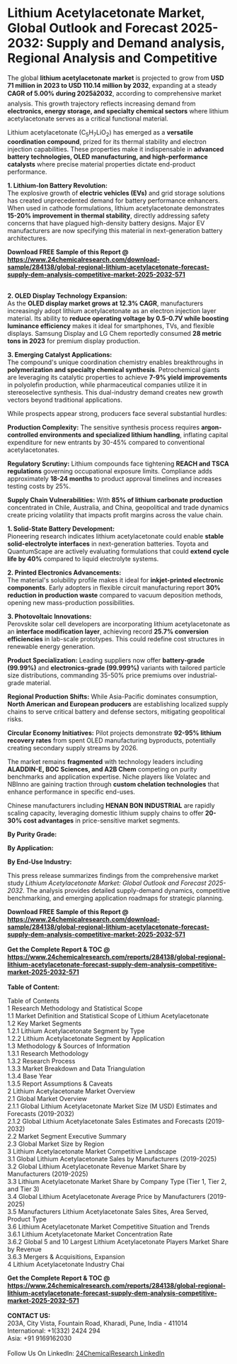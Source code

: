 <h1>Lithium Acetylacetonate Market, Global Outlook and Forecast 2025-2032: Supply and Demand analysis, Regional Analysis and Competitive</h1><p>The global <strong>lithium acetylacetonate market</strong> is projected to grow from <strong>USD 71 million in 2023 to USD 110.14 million by 2032</strong>, expanding at a steady <strong>CAGR of 5.00% during 2025â2032</strong>, according to comprehensive market analysis. This growth trajectory reflects increasing demand from <strong>electronics, energy storage, and specialty chemical sectors</strong> where lithium acetylacetonate serves as a critical functional material.</p><p>Lithium acetylacetonate (C<sub>5</sub>H<sub>7</sub>LiO<sub>2</sub>) has emerged as a <strong>versatile coordination compound</strong>, prized for its thermal stability and electron injection capabilities. These properties make it indispensable in <strong>advanced battery technologies, OLED manufacturing, and high-performance catalysts</strong> where precise material properties dictate end-product performance.</p><p><strong>1. Lithium-Ion Battery Revolution:</strong><br>
The explosive growth of <strong>electric vehicles (EVs)</strong> and grid storage solutions has created unprecedented demand for battery performance enhancers. When used in cathode formulations, lithium acetylacetonate demonstrates <strong>15-20% improvement in thermal stability</strong>, directly addressing safety concerns that have plagued high-density battery designs. Major EV manufacturers are now specifying this material in next-generation battery architectures.</p><div><b>Download FREE Sample of this Report @ 
            <a href="https://www.24chemicalresearch.com/download-sample/284138/global-regional-lithium-acetylacetonate-forecast-supply-dem-analysis-competitive-market-2025-2032-571">
            https://www.24chemicalresearch.com/download-sample/284138/global-regional-lithium-acetylacetonate-forecast-supply-dem-analysis-competitive-market-2025-2032-571</a></b></div><br><p><strong>2. OLED Display Technology Expansion:</strong><br>
As the <strong>OLED display market grows at 12.3% CAGR</strong>, manufacturers increasingly adopt lithium acetylacetonate as an electron injection layer material. Its ability to <strong>reduce operating voltage by 0.5-0.7V while boosting luminance efficiency</strong> makes it ideal for smartphones, TVs, and flexible displays. Samsung Display and LG Chem reportedly consumed <strong>28 metric tons in 2023</strong> for premium display production.</p><p><strong>3. Emerging Catalyst Applications:</strong><br>
The compound's unique coordination chemistry enables breakthroughs in <strong>polymerization and specialty chemical synthesis</strong>. Petrochemical giants are leveraging its catalytic properties to achieve <strong>7-9% yield improvements</strong> in polyolefin production, while pharmaceutical companies utilize it in stereoselective synthesis. This dual-industry demand creates new growth vectors beyond traditional applications.</p><p>While prospects appear strong, producers face several substantial hurdles:</p><p><strong>Production Complexity:</strong> The sensitive synthesis process requires <strong>argon-controlled environments and specialized lithium handling</strong>, inflating capital expenditure for new entrants by 30-45% compared to conventional acetylacetonates.</p><p><strong>Regulatory Scrutiny:</strong> Lithium compounds face tightening <strong>REACH and TSCA regulations</strong> governing occupational exposure limits. Compliance adds approximately <strong>18-24 months</strong> to product approval timelines and increases testing costs by 25%.</p><p><strong>Supply Chain Vulnerabilities:</strong> With <strong>85% of lithium carbonate production</strong> concentrated in Chile, Australia, and China, geopolitical and trade dynamics create pricing volatility that impacts profit margins across the value chain.</p><p><strong>1. Solid-State Battery Development:</strong><br>
Pioneering research indicates lithium acetylacetonate could enable <strong>stable solid-electrolyte interfaces</strong> in next-generation batteries. Toyota and QuantumScape are actively evaluating formulations that could <strong>extend cycle life by 40%</strong> compared to liquid electrolyte systems.</p><p><strong>2. Printed Electronics Advancements:</strong><br>
The material's solubility profile makes it ideal for <strong>inkjet-printed electronic components</strong>. Early adopters in flexible circuit manufacturing report <strong>30% reduction in production waste</strong> compared to vacuum deposition methods, opening new mass-production possibilities.</p><p><strong>3. Photovoltaic Innovations:</strong><br>
Perovskite solar cell developers are incorporating lithium acetylacetonate as an <strong>interface modification layer</strong>, achieving record <strong>25.7% conversion efficiencies</strong> in lab-scale prototypes. This could redefine cost structures in renewable energy generation.</p><p><strong>Product Specialization:</strong> Leading suppliers now offer <strong>battery-grade (99.99%)</strong> and <strong>electronics-grade (99.999%)</strong> variants with tailored particle size distributions, commanding 35-50% price premiums over industrial-grade material.</p><p><strong>Regional Production Shifts:</strong> While Asia-Pacific dominates consumption, <strong>North American and European producers</strong> are establishing localized supply chains to serve critical battery and defense sectors, mitigating geopolitical risks.</p><p><strong>Circular Economy Initiatives:</strong> Pilot projects demonstrate <strong>92-95% lithium recovery rates</strong> from spent OLED manufacturing byproducts, potentially creating secondary supply streams by 2026.</p><p>The market remains <strong>fragmented</strong> with technology leaders including <strong>ALADDIN-E, BOC Sciences, and A2B Chem</strong> competing on purity benchmarks and application expertise. Niche players like Volatec and NBInno are gaining traction through <strong>custom chelation technologies</strong> that enhance performance in specific end-uses.</p><p>Chinese manufacturers including <strong>HENAN BON INDUSTRIAL</strong> are rapidly scaling capacity, leveraging domestic lithium supply chains to offer <strong>20-30% cost advantages</strong> in price-sensitive market segments.</p><p><strong>By Purity Grade:</strong></p><p><strong>By Application:</strong></p><p><strong>By End-Use Industry:</strong></p><p>This press release summarizes findings from the comprehensive market study <em>Lithium Acetylacetonate Market: Global Outlook and Forecast 2025-2032</em>. The analysis provides detailed supply-demand dynamics, competitive benchmarking, and emerging application roadmaps for strategic planning.</p><div><b>Download FREE Sample of this Report @ 
            <a href="https://www.24chemicalresearch.com/download-sample/284138/global-regional-lithium-acetylacetonate-forecast-supply-dem-analysis-competitive-market-2025-2032-571">
            https://www.24chemicalresearch.com/download-sample/284138/global-regional-lithium-acetylacetonate-forecast-supply-dem-analysis-competitive-market-2025-2032-571</a></b></div><br><div><b>Get the Complete Report & TOC @ 
            <a href="https://www.24chemicalresearch.com/reports/284138/global-regional-lithium-acetylacetonate-forecast-supply-dem-analysis-competitive-market-2025-2032-571">
            https://www.24chemicalresearch.com/reports/284138/global-regional-lithium-acetylacetonate-forecast-supply-dem-analysis-competitive-market-2025-2032-571</a></b></div><br>
            <b>Table of Content:</b><p>Table of Contents<br />
1 Research Methodology and Statistical Scope<br />
1.1 Market Definition and Statistical Scope of Lithium Acetylacetonate<br />
1.2 Key Market Segments<br />
1.2.1 Lithium Acetylacetonate Segment by Type<br />
1.2.2 Lithium Acetylacetonate Segment by Application<br />
1.3 Methodology & Sources of Information<br />
1.3.1 Research Methodology<br />
1.3.2 Research Process<br />
1.3.3 Market Breakdown and Data Triangulation<br />
1.3.4 Base Year<br />
1.3.5 Report Assumptions & Caveats<br />
2 Lithium Acetylacetonate Market Overview<br />
2.1 Global Market Overview<br />
2.1.1 Global Lithium Acetylacetonate Market Size (M USD) Estimates and Forecasts (2019-2032)<br />
2.1.2 Global Lithium Acetylacetonate Sales Estimates and Forecasts (2019-2032)<br />
2.2 Market Segment Executive Summary<br />
2.3 Global Market Size by Region<br />
3 Lithium Acetylacetonate Market Competitive Landscape<br />
3.1 Global Lithium Acetylacetonate Sales by Manufacturers (2019-2025)<br />
3.2 Global Lithium Acetylacetonate Revenue Market Share by Manufacturers (2019-2025)<br />
3.3 Lithium Acetylacetonate Market Share by Company Type (Tier 1, Tier 2, and Tier 3)<br />
3.4 Global Lithium Acetylacetonate Average Price by Manufacturers (2019-2025)<br />
3.5 Manufacturers Lithium Acetylacetonate Sales Sites, Area Served, Product Type<br />
3.6 Lithium Acetylacetonate Market Competitive Situation and Trends<br />
3.6.1 Lithium Acetylacetonate Market Concentration Rate<br />
3.6.2 Global 5 and 10 Largest Lithium Acetylacetonate Players Market Share by Revenue<br />
3.6.3 Mergers & Acquisitions, Expansion<br />
4 Lithium Acetylacetonate Industry Chai</p><div><b>Get the Complete Report & TOC @ 
            <a href="https://www.24chemicalresearch.com/reports/284138/global-regional-lithium-acetylacetonate-forecast-supply-dem-analysis-competitive-market-2025-2032-571">
            https://www.24chemicalresearch.com/reports/284138/global-regional-lithium-acetylacetonate-forecast-supply-dem-analysis-competitive-market-2025-2032-571</a></b></div><br><b>CONTACT US:</b><br>
            203A, City Vista, Fountain Road, Kharadi, Pune, India - 411014<br>
            International: +1(332) 2424 294<br>
            Asia: +91 9169162030 <br><br>
            Follow Us On LinkedIn: <a href="https://www.linkedin.com/company/24chemicalresearch/">24ChemicalResearch LinkedIn</a>